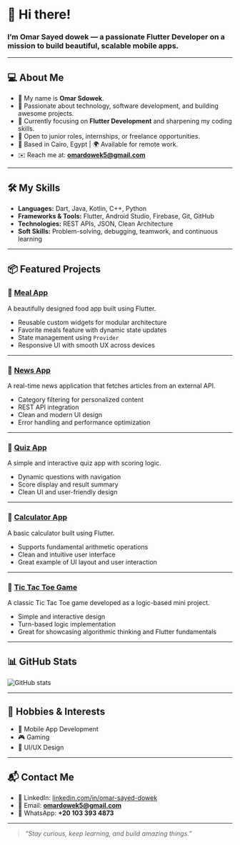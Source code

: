 # 👋 Hi there!

### I’m Omar Sayed dowek — a passionate Flutter Developer on a mission to build beautiful, scalable mobile apps.

---

## 💻 About Me  
- 🌟 My name is **Omar Sdowek**.  
- 🚀 Passionate about technology, software development, and building awesome projects.  
- 🌱 Currently focusing on **Flutter Development** and sharpening my coding skills.  
- 💼 Open to junior roles, internships, or freelance opportunities.  
- 📍 Based in Cairo, Egypt | 🌍 Available for remote work.  
- ✉️ Reach me at: **omardowek5@gmail.com**

---

## 🛠️ My Skills  
- **Languages:** Dart, Java, Kotlin, C++, Python  
- **Frameworks & Tools:** Flutter, Android Studio, Firebase, Git, GitHub  
- **Technologies:** REST APIs, JSON, Clean Architecture  
- **Soft Skills:** Problem-solving, debugging, teamwork, and continuous learning

---

## 📦 Featured Projects

### 🔹 [Meal App](https://github.com/OmarSdowek/MealApp)  
A beautifully designed food app built using Flutter.  
- Reusable custom widgets for modular architecture  
- Favorite meals feature with dynamic state updates  
- State management using `Provider`  
- Responsive UI with smooth UX across devices  

---

### 🔹 [News App](https://github.com/OmarSdowek/NewsApp)  
A real-time news application that fetches articles from an external API.  
- Category filtering for personalized content  
- REST API integration  
- Clean and modern UI design  
- Error handling and performance optimization  

---

### 🔹 [Quiz App](https://github.com/OmarSdowek/QuizApp)  
A simple and interactive quiz app with scoring logic.  
- Dynamic questions with navigation  
- Score display and result summary  
- Clean UI and user-friendly design  

---

### 🔹 [Calculator App](https://github.com/OmarSdowek/Calculator)  
A basic calculator built using Flutter.  
- Supports fundamental arithmetic operations  
- Clean and intuitive user interface  
- Great example of UI layout and user interaction  

---

### 🔹 [Tic Tac Toe Game](https://github.com/OmarSdowek/TIC-TAC-TOE-.git)  
A classic Tic Tac Toe game developed as a logic-based mini project.  
- Simple and interactive design  
- Turn-based logic implementation  
- Great for showcasing algorithmic thinking and Flutter fundamentals  

---

## 📊 GitHub Stats  
![GitHub stats](https://github-readme-stats.vercel.app/api?username=OmarSdowek&show_icons=true&theme=radical)

---

## 🌟 Hobbies & Interests  
- 📱 Mobile App Development  
- 🎮 Gaming  
- 🎨 UI/UX Design

---

## 📬 Contact Me  
- 💼 LinkedIn: [linkedin.com/in/omar-sayed-dowek](https://www.linkedin.com/in/omar-sayed-dowek)  
- 📧 Email: **omardowek5@gmail.com**  
- 📱 WhatsApp: **+20 103 393 4873**

---

> _“Stay curious, keep learning, and build amazing things.”_

